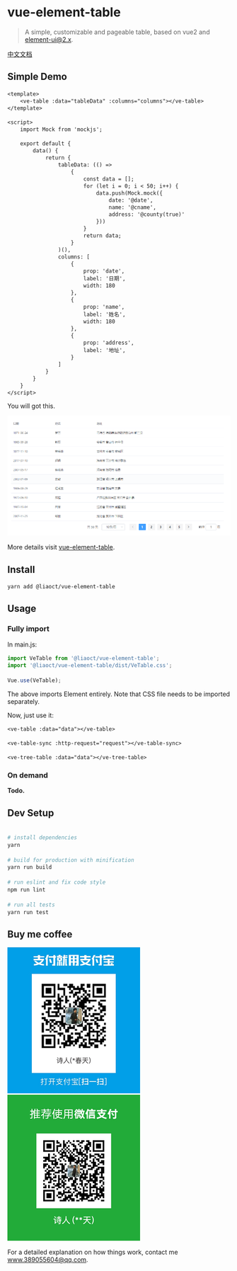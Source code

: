 # vue-element-table

> A simple, customizable and pageable table, based on vue2 and element-ui@2.x.

[中文文档](README.CN.md)

## Simple Demo

```
<template>
    <ve-table :data="tableData" :columns="columns"></ve-table>
</template>

<script>
    import Mock from 'mockjs';

    export default {
        data() {
            return {
                tableData: (() =>
                    {
                        const data = [];
                        for (let i = 0; i < 50; i++) {
                            data.push(Mock.mock({
                                date: '@date',
                                name: '@cname',
                                address: '@county(true)'
                            }))
                        }
                        return data;
                    }
                )(),
                columns: [
                    {
                        prop: 'date',
                        label: '日期',
                        width: 180
                    },
                    {
                        prop: 'name',
                        label: '姓名',
                        width: 180
                    },
                    {
                        prop: 'address',
                        label: '地址',
                    }
                ]
            }
        }
    }
</script>
```

You will got this.

![](./public/images/demo.png)

More details visit [vue-element-table](https://liaoct.github.io/vue-element-table/).

## Install

```bash
yarn add @liaoct/vue-element-table
```

## Usage

### Fully import

In main.js:

```js
import VeTable from '@liaoct/vue-element-table';
import '@liaoct/vue-element-table/dist/VeTable.css';

Vue.use(VeTable);
```

The above imports Element entirely. Note that CSS file needs to be imported separately.

Now, just use it:

```vue
<ve-table :data="data"></ve-table>

<ve-table-sync :http-request="request"></ve-table-sync>

<ve-tree-table :data="data"></ve-tree-table>
```

### On demand

<b>Todo.</b>

## Dev Setup

```bash

# install dependencies
yarn

# build for production with minification
yarn run build

# run eslint and fix code style
npm run lint

# run all tests
yarn run test

```

## Buy me coffee

![](./public/images/alipay.png)
![](./public/images/wechatpay.png)

For a detailed explanation on how things work, contact me <www.389055604@qq.com>.
